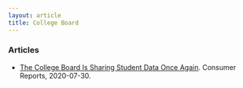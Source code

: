 ```yaml
---
layout: article
title: College Board
---
```


### Articles

* [The College Board Is Sharing Student Data Once Again](https://www.consumerreports.org/colleges-universities/college-board-is-sharing-student-data-once-again/). Consumer Reports, 2020-07-30.
